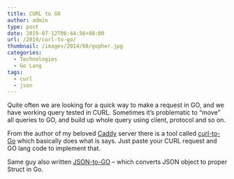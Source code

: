 ```yaml
---
title: CURL to GO
author: admin
type: post
date: 2019-07-12T06:44:56+00:00
url: /2019/curl-to-go/
thumbnail: /images/2014/08/gopher.jpg
categories:
  - Technologies
  - Go Lang
tags:
  - curl
  - json
---
```

Quite often we are looking for a quick way to make a request in GO, and we have working query tested in CURL. Sometimes it&#8217;s problematic to &#8220;move&#8221; all queries to GO, and build up whole query using client, protocol and so on. 

From the author of my beloved [Caddy](https://caddyserver.com) server there is a tool called [curl-to-Go](https://mholt.github.io/curl-to-go/) which basically does what is says. Just paste your CURL request and GO lang code to implement that.

Same guy also written [JSON-to-GO](https://mholt.github.io/json-to-go/) &#8211; which converts JSON object to proper Struct in Go.